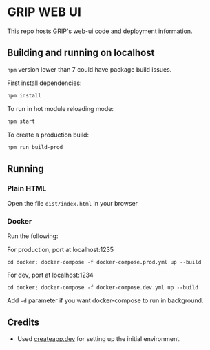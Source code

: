 # GRIP WEB UI

This repo hosts GRIP's web-ui code and deployment information.

## Building and running on localhost

`npm` version lower than 7 could have package build issues.

First install dependencies:

```sh
npm install
```

To run in hot module reloading mode:

```sh
npm start
```

To create a production build:

```sh
npm run build-prod
```

## Running

### Plain HTML

Open the file `dist/index.html` in your browser

### Docker

Run the following:

For production, port at localhost:1235
```shell
cd docker; docker-compose -f docker-compose.prod.yml up --build
```

For dev, port at localhost:1234
```shell
cd docker; docker-compose -f docker-compose.dev.yml up --build
```

Add `-d` parameter if you want docker-compose to run in background.


## Credits

- Used [createapp.dev](https://createapp.dev/) for setting up the initial environment.
